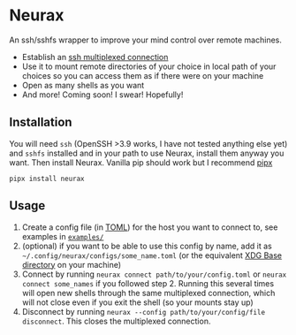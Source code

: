 Neurax
======

An ssh/sshfs wrapper to improve your mind control over remote machines.

- Establish an [ssh multiplexed
  connection](https://en.wikibooks.org/wiki/OpenSSH/Cookbook/Multiplexing)
- Use it to mount remote directories of your choice in local path of your choices so you can access
  them as if there were on your machine
- Open as many shells as you want
- And more! Coming soon! I swear! Hopefully!

## Installation

You will need `ssh` (OpenSSH >3.9 works, I have not tested anything else yet) and `sshfs` installed
and in your path to use Neurax, install them anyway you want. Then install Neurax. Vanilla pip
should work but I recommend [pipx](https://pipxproject.github.io/pipx/)

```console
pipx install neurax
```

## Usage

1. Create a config file (in [TOML](https://toml.io)) for the host you want to connect to, see
   examples in [`examples/`](examples/)
2. (optional) if you want to be able to use this config by name, add it as
   `~/.config/neurax/configs/some_name.toml` (or the equivalent [XDG Base
   directory](https://specifications.freedesktop.org/basedir-spec/latest/) on your machine)
3. Connect by running `neurax connect path/to/your/config.toml` or `neurax connect some_names` if
   you followed step 2. Running this several times will open new shells through the same multiplexed
   connection, which will not close even if you exit the shell (so your mounts stay up)
4. Disconnect by running `neurax --config path/to/your/config/file disconnect`. This closes the
   multiplexed connection.
